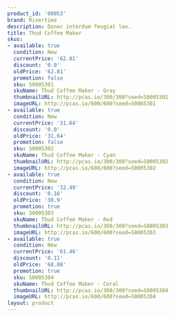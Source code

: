 ```yaml
---
product_id: '00053'
brand: Rivertime
description: Donec interdum feugiat leo.
title: Thud Coffee Maker
skus:
- available: true
  condition: New
  currentPrice: '62.81'
  discount: '0.0'
  oldPrice: '62.81'
  promotion: false
  sku: S0005301
  skuName: Thud Coffee Maker - Gray
  thumbnailURL: http://pcas.io/300/300?seed=S0005301
  imageURL: http://pcas.io/600/600?seed=S0005301
- available: true
  condition: New
  currentPrice: '31.64'
  discount: '0.0'
  oldPrice: '31.64'
  promotion: false
  sku: S0005302
  skuName: Thud Coffee Maker - Cyan
  thumbnailURL: http://pcas.io/300/300?seed=S0005302
  imageURL: http://pcas.io/600/600?seed=S0005302
- available: true
  condition: New
  currentPrice: '32.49'
  discount: '0.16'
  oldPrice: '38.9'
  promotion: true
  sku: S0005303
  skuName: Thud Coffee Maker - Red
  thumbnailURL: http://pcas.io/300/300?seed=S0005303
  imageURL: http://pcas.io/600/600?seed=S0005303
- available: true
  condition: New
  currentPrice: '61.46'
  discount: '0.11'
  oldPrice: '68.88'
  promotion: true
  sku: S0005304
  skuName: Thud Coffee Maker - Coral
  thumbnailURL: http://pcas.io/300/300?seed=S0005304
  imageURL: http://pcas.io/600/600?seed=S0005304
layout: product
---
```

